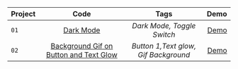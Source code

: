 | Project        | Code   |Tags | Demo  |
| ------------- |:-------:| :---:|-----:|
| `01`  | [Dark Mode](https://github.com/bhavesh-chaudhari/1hr_MiniProjects-Components_HTML-CSS-JS/tree/main/Dark%20Mode) |*Dark Mode, Toggle Switch*|[Demo](https://bhavesh-chaudhari.github.io/1hr_MiniProjects-Components_HTML-CSS-JS/) |
| `02`  | [Background Gif on Button and Text Glow](https://github.com/bhavesh-chaudhari/1hr_MiniProjects-Components_HTML-CSS-JS/tree/main/Button%201) |*Button 1,Text glow, Gif Background*|[Demo](https://codepen.io/bhavesh_c/pen/QWvbdrB) |
